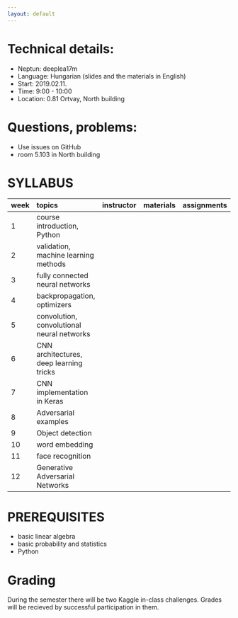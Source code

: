 ```yaml
---
layout: default
---
```


# Technical details:
- Neptun: deeplea17m
- Language: Hungarian (slides and the materials in English)
- Start: 2019.02.11.
- Time: 9:00 - 10:00
- Location: 0.81 Ortvay, North building

# Questions, problems:
- Use issues on GitHub
- room 5.103 in North building

# SYLLABUS

| week        | topics          | instructor | materials | assignments |
|:-------------|:------------------|:------|:------|:------|
|  1 | course introduction, Python                |  |  | |
|  2 | validation, machine learning methods       |  |  | |
|  3 | fully connected neural networks            |  |  | |
|  4 | backpropagation, optimizers                |  |  | |
|  5 | convolution, convolutional neural networks |  |  | |
|  6 | CNN architectures, deep learning tricks    |  |  | |
|  7 | CNN implementation in Keras                |  |  | |
|  8 | Adversarial examples                       |  |  | |
|  9 | Object detection                           |  |  | |
| 10 | word embedding                             |  |  | |
| 11 | face recognition                           |  |  | |
| 12 | Generative Adversarial Networks            |  |  | |

# PREREQUISITES
 - basic linear algebra
 - basic probability and statistics
 - Python

# Grading
During the semester there will be two Kaggle in-class challenges. Grades will be recieved by successful participation in them.
